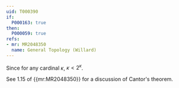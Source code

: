 ```yaml
---
uid: T000390
if:
  P000163: true
then:
  P000059: true
refs:
- mr: MR2048350
  name: General Topology (Willard)
---
```


Since for any cardinal $\kappa$, $\kappa < 2^{\kappa}$.

See 1.15 of {{mr:MR2048350}} for a discussion of Cantor's theorem.
